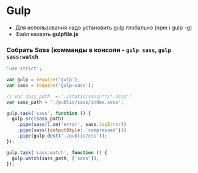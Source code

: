 # Gulp 

* Для использования надо установить gulp глобально (npm i gulp -g)
* Файл назвать **gulpfile.js**


### Собрать *Sass* (комманды в консоли - `gulp sass`, `gulp sass:watch`
```js
'use strict';

var gulp = require('gulp');
var sass = require('gulp-sass');

// var sass_path  = './static/sass/**/*.scss';
var sass_path = './public/sass/index.scss';

gulp.task('sass', function () {
  gulp.src(sass_path)
    .pipe(sass().on('error', sass.logError))
    .pipe(sass({outputStyle: 'compressed'}))
    .pipe(gulp.dest('./public/css'));
});

gulp.task('sass:watch', function () {
  gulp.watch(sass_path, ['sass']);
});

```
